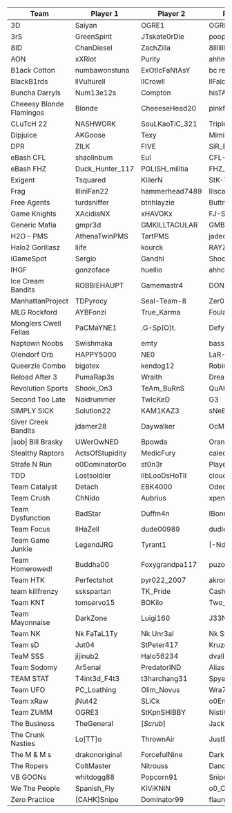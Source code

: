 | Team                     | Player 1        | Player 2       | Player 3        | Player 4            |
|--------------------------|-----------------|----------------|-----------------|---------------------|
| 3D                       | Saiyan          | OGRE1          | OGRE2           | Walshy              |
| 3rS                      | GreenSpirit     | JTskate0rDie   | pooperoj41      | gog826              |
| 8ID                      | ChanDiesel      | ZachZilla      | 8llllllllD      | TXzLegend2          |
| AON                      | xXRiot          | Purity         | ahhmerr         | MLGcyrax            |
| B1ack Cotton             | numbawonstuna   | ExOtIcFaNtAsY  | bc red          | Trennnn             |
| BlackB1rds               | llVulturell     | llCrowll       | llFalconll      | llEaglell           |
| Buncha Darryls           | Num13e12s       | Compton        | hisTALLness     | sugamon             |
| Cheeesy Blonde Flamingos | Blonde          | CheeeseHead20  | pinkflamng0     | xpinkflamingox      |
| CLuTcH 22                | NASHWORK        | SouLKaoTiC_321 | Triple007       | MeThoDicAL          |
| Dipjuice                 | AKGoose         | Texy           | MimiC           | Toxin               |
| DPR                      | ZILK            | FIVE           | SiR_BoTcH       | Snuggles            |
| eBash CFL                | shaolinbum      | Eul            | CFL-RedWarrior  | [CFL]Smoke          |
| eBash FHZ                | Duck_Hunter_117 | POLISH_militia | FHZ_Mr_Feeney   | FHZ_Mr_History      |
| Exigent                  | Tsquared        | KillerN        | StK-Tupac       | Vash                |
| Frag                     | IlliniFan22     | hammerhead7489 | lilscarface09   | SullyO              |
| Free Agents              | turdsniffer     | btnhlayzie     | Buttman12       | killercm            |
| Game Knights             | XAcidiaNX       | xHAVOKx        | FJ-SOL          | SS-CaP              |
| Generic Mafia            | gmpr3d          | GMKILLTACULAR  | GMBillytheKid   | GMkilltrocity       |
| H2O – PMS                | AthenaTwinPMS   | TartPMS        | jaded           | Dec0y               |
| Halo2 Gorillasz          | liife           | kourck         | RAYZUPOFF       | HuRl3y              |
| iGameSpot                | Sergio          | Gandhi         | ShocKWav3       | [RoS]McGavinIsWack  |
| IHGF                     | gonzoface       | huellio        | ahhcrap         | benyhana            |
| Ice Cream Bandits        | ROBBIEHAUPT     | Gamemastr4     | DONUt3          | ROWDIE              |
| ManhattanProject         | TDPyrocy        | Seal-Team-8    | Zer0-Effect     | Peehands            |
| MLG Rockford             | AYBFonzi        | True_Karma     | Foulacy         | Zyos                |
| Monglers Cwell Fellas    | PaCMaYNE1       | .G-Sp(O)t.     | Defy            | Ronin4Prez          |
| Naptown Noobs            | Swishmaka       | emty           | bassman8736     | Rdubb               |
| Olendorf Orb             | HAPPY5000       | NE0            | LaR-Yahweh      | Hugger              |
| Queerzle Combo           | bigotex         | kendog12       | RobinduhHood    | luke88              |
| Reload After 3           | PumaRap3s       | Wraith         | Dreamsoffate    | Bballew22           |
| Revolution Sports        | Shook_On3       | TeAm_BuRnS     | QuAKe1337       | ODDJOB              |
| Second Too Late          | Naidrummer      | TwIcKeD        | G3              | SlayerSchult        |
| SIMPLY SICK              | Solution22      | KAM1KAZ3       | sNeEk24         | TranslatioN         |
| Siver Creek Bandits      | jdamer28        | Daywalker      | OcMantis        | johnny5             |
| \|sob\| Bill Brasky      | UWerOwNED       | Bpowda         | Oranos2115      | Solitary            |
| Stealthy Raptors         | ActsOfStupidity | MedicFury      | caledakilla     | xeroblade           |
| Strafe N Run             | o0Dominator0o   | st0n3r         | Player_1_       | st0n3r_2            |
| TDD                      | Lostsoldier     | IIbLooDsHoTII  | cloud696969     | RiDDa               |
| Team Catalyst            | Detach          | EBK4000        | Oded            | Dussk               |
| Team Crush               | ChNido          | Aubrius        | xpennywisex     | Malfunction         |
| Team Dysfunction         | BadStar         | Duffm4n        | IBonnieNClydeI  | colt                |
| Team Focus               | llHaZell        | dude00989      | dudley          | theshadowj          |
| Team Game Junkie         | LegendJRG       | Tyrant1        | [-NdH-]-PeAc3   | zommando            |
| Team Homerowed!          | Buddha00        | Foxygrandpa117 | puzoty          | BLUEFIR3<3′sU       |
| Team HTK                 | Perfectshot     | pyr022_2007    | akroma          | ZUMM                |
| team killfrenzy          | sskspartan      | TK_Pride       | Cashnash        | teamkillfrenzydaman |
| Team KNT                 | tomservo15      | BOKilo         | Two_Aces        | Shaggy214           |
| Team Mayonnaise          | DarkZone        | Luigi160       | J33NYUS         | xXRandomZeroXx      |
| Team NK                  | Nk FaTaL1Ty     | Nk Unr3al      | Nk Sne4k        | Nk Zealot           |
| Team sD                  | Jut04           | StPeter417     | Kruzer          | Lifetaker_1         |
| TeaM SSS                 | jijinub2        | Halo56234      | dvallier        | EnigmaticBrand      |
| Team Sodomy              | Ar5enal         | PredatorIND    | Alias350        | ScrubVizzle         |
| TEAM STAT                | T4int3d_F4t3    | t3harchang31   | Spye            | Al3x                |
| Team UFO                 | PC_Loathing     | Olim_Novus     | Wra7hofAchilles | CalmBiohazard       |
| Team xRaw                | jNut42          | SLiCk          | o0Enigma0o      | -SHADE-             |
| Team ZUMM                | OGRE3           | StKpnSHIBBY    | NistiC          | Knowledge           |
| The Business             | TheGeneral      | [_Scrub_]      | Jackal          | II_Two2Tab_II       |
| The Crunk Nasties        | Lo[TT]o         | ThrownAir      | JustBlaze       | Status5000          |
| The M & M s              | drakonoriginal  | ForcefulNine   | DarkFarkus1     | NBC_Dragon          |
| The Ropers               | ColtMaster      | Nitrouss       | Danda           | Illnesss            |
| VB GOONs                 | whitdogg88      | Popcorn91      | Sniper_C        | h2wm                |
| We The People            | Spanish_Fly     | KiViKNiN       | o0_Confused_0o  | purekaos            |
| Zero Practice            | [CAHK]Snipe     | Dominator99    | flauntyrandon   | theDove             |

